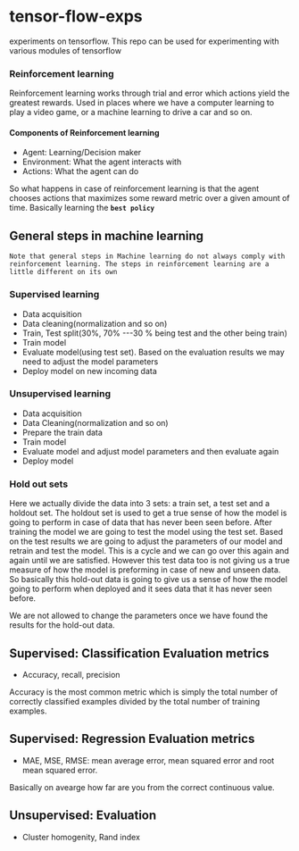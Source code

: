 # tensor-flow-exps
experiments on tensorflow. This repo can be used for experimenting with various modules of tensorflow

### Reinforcement learning

Reinforcement learning works through trial and error which actions yield the greatest rewards. Used in places where we have a computer learning to play a video game, or a machine learning to drive a car and so on. 

#### Components of Reinforcement learning

* Agent: Learning/Decision maker
* Environment: What the agent interacts with
* Actions: What the agent can do

So what happens in case of reinforcement learning is that the agent chooses actions that maximizes some reward metric over a given amount of time. Basically learning the **`best policy`**

## General steps in machine learning

`Note that general steps in Machine learning do not always comply with reinforcement learning. The steps in reinforcement learning are a little different on its own`

### Supervised learning

* Data acquisition
* Data cleaning(normalization and so on)
* Train, Test split(30%, 70% ---30 % being test and the other being train)
* Train model
* Evaluate model(using test set). Based on the evaluation results we may need to adjust the model parameters
* Deploy model on new incoming data

### Unsupervised learning

* Data acquisition
* Data Cleaning(normalization and so on)
* Prepare the train data
* Train model
* Evaluate model and adjust model parameters and then evaluate again
* Deploy model 

### Hold out sets

Here we actually divide the data into 3 sets: a train set, a test set and a holdout set. The holdout set is used to get a true sense of how the model is going to perform in case of data that has never been seen before. After training the model we are going to test the model using the test set. Based on the test results we are going to adjust the parameters of our model and retrain and test the model. This is a cycle and we can go over this again and again until we are satisfied. However this test data too is not giving us a true measure of how the model is preforming in case of new and unseen data. So basically this hold-out data is going to give us a sense of how the model going to perform when deployed and it sees data that it has never seen before.

We are not allowed to change the parameters once we have found the results for the hold-out data.

## Supervised: Classification Evaluation metrics

* Accuracy, recall, precision

Accuracy is the most common metric which is simply the total number of correctly classified examples divided by the total number of training examples.

## Supervised: Regression Evaluation metrics

* MAE, MSE, RMSE: mean average error, mean squared error and root mean squared error. 

Basically on avearge how far are you from the correct continuous value.

## Unsupervised: Evaluation

* Cluster homogenity, Rand index

